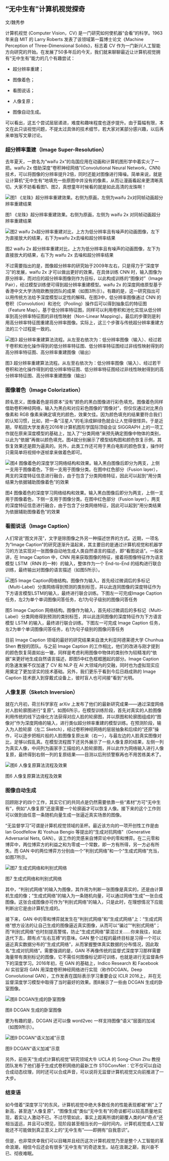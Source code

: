 ## “无中生有”计算机视觉探奇

文/魏秀参

计算机视觉 (Computer Vision，CV) 是一门研究如何使机器“会看”的科学。1963年来自 MIT 的 Larry Roberts 发表了该领域第一篇博士论文《Machine Perception of Three-Dimensional Solids》，标志着 CV 作为一门新兴人工智能方向研究的开始。在发展了50多年后的今天，我们就来聊聊最近让计算机视觉拥有“无中生有”能力的几个有趣尝试：

- 超分辨率重建；

- 图像着色；

- 看图说话；

- 人像复原；

- 图像自动生成。

可以看出，这五个尝试层层递进，难度和趣味程度也逐步提升。由于篇幅有限，本文在此只谈视觉问题，不提太过具体的技术细节，若大家对某部分感兴趣，以后再来单独写文章讨论。

### 超分辨率重建（Image Super-Resolution）

去年夏天，一款名为“waifu 2x”的岛国应用在动画和计算机图形学中着实火了一把。waifu 2x 借助深度“卷积神经网络”(Convolutional Neural Network，CNN)技术，可以将图像的分辨率提升2倍，同时还能对图像进行降噪。简单来说，就是让计算机“无中生有”地填充一些原图中并没有的像素，从而让漫画看起来更清晰真切。大家不妨看看图1、图2，真想童年时候看的就是如此高清的龙珠啊！

<img src="http://ipad-cms.csdn.net/cms/attachment/201607/577b1f6f70e77.png" alt="图1  《龙珠》超分辨率重建效果。右侧为原画，左侧为waifu 2x对同帧动画超分辨率重建结果" title="图1  《龙珠》超分辨率重建效果。右侧为原画，左侧为waifu 2x对同帧动画超分辨率重建结果" />

图1  《龙珠》超分辨率重建效果。右侧为原画，左侧为 waifu 2x 对同帧动画超分辨率重建结果

<img src="http://ipad-cms.csdn.net/cms/attachment/201607/577b1f97ca163.png" alt="图2  waifu 2x超分辨率重建对比，上方为低分辨率且有噪声的动画图像，左下为直接放大的结果，右下为waifu 2x去噪和超分辨率结果" title="图2  waifu 2x超分辨率重建对比，上方为低分辨率且有噪声的动画图像，左下为直接放大的结果，右下为waifu 2x去噪和超分辨率结果" />

图2  waifu 2x 超分辨率重建对比，上方为低分辨率且有噪声的动画图像，左下为直接放大的结果，右下为 waifu 2x 去噪和超分辨率结果

不过需要指出的是，图像超分辨率的研究始于2009年左右，只是得力于“深度学习”的发展，waifu 2x 才可以做出更好的效果。在具体训练 CNN 时，输入图像为原分辨率，而对应的超分辨率图像则作为目标，以此构成训练的“图像对”（Image Pair），经过模型训练便可得到超分辨率重建模型。waifu 2x 的深度网络原型基于香港中文大学汤晓欧教授团队的成果（如图3所示）。有趣的是，这一研究指出可以用传统方法给予深度模型以定性的解释。在图3中，低分辨率图像通过 CNN 的卷积（Convolution）和池化（Pooling）操作后可以得到抽象后的特征图 （Feature Map）。基于低分辨率特征图，同样可以利用卷积和池化实现从低分辨率到高分辨率特征图的非线性映射（Non-Linear Mapping）。最后的步骤则是利用高分辨率特征图重建高分辨率图像。实际上，这三个步骤与传统超分辨率重建方法的三个过程是一致的。

<img src="http://ipad-cms.csdn.net/cms/attachment/201607/577b1fee8d4fe.png" alt="图3  超分辨率重建算法流程。从左至右依次为：低分辨率图像（输入）、经过若干卷积和池化操作得到的低分辨率特征图、低分辨率特征图经过非线性映射得到的高分辨率特征图、高分辨率重建图像（输出）" title="图3  超分辨率重建算法流程。从左至右依次为：低分辨率图像（输入）、经过若干卷积和池化操作得到的低分辨率特征图、低分辨率特征图经过非线性映射得到的高分辨率特征图、高分辨率重建图像（输出）" />

图3  超分辨率重建算法流程。从左至右依次为：低分辨率图像（输入）、经过若干卷积和池化操作得到的低分辨率特征图、低分辨率特征图经过非线性映射得到的高分辨率特征图、高分辨率重建图像（输出）

### 图像着色（Image Colorization）

顾名思义，图像着色是将原本“没有”颜色的黑白图像进行彩色填充。图像着色同样借助卷积神经网络，输入为黑白和对应彩色图像的“图像对”，但仅仅通过对比黑白像素和 RGB 像素来确定填充的颜色，效果欠佳。因为颜色填充的结果要符合我们的认知习惯，比如，把一条“汪星人”的毛涂成鲜绿色就会让人觉得很怪异。于是近期，早稻田大学发表在2016年计算机图形学国际顶级会议 SIGGRAPH 上的一项工作就在原来深度模型的基础上，加入了“分类网络”来预先确定图像中物体的类别，以此为“依据”再做以颜色填充。图4就分别展示了模型结构图和颜色恢复示例，其恢复效果还是颇为逼真的。另外，此类工作还可用于黑白电影的颜色恢复，操作时只需简单将视频中逐帧拿来做着色即可。

<img src="http://ipad-cms.csdn.net/cms/attachment/201607/577b20418e8ce.jpg" alt="图4  图像着色的深度学习网络结构和效果。输入黑白图像后即分为两支，上侧一支用于图像着色，下侧一支用于图像分类。在图中红色部分（Fusion layer），两支的深度特征信息进行融合，由于包含了分类网络特征，因此可以起到“用分类结果为依据辅助图像着色”的效果" title="图4  图像着色的深度学习网络结构和效果。输入黑白图像后即分为两支，上侧一支用于图像着色，下侧一支用于图像分类。在图中红色部分（Fusion layer），两支的深度特征信息进行融合，由于包含了分类网络特征，因此可以起到“用分类结果为依据辅助图像着色”的效果" />

图4  图像着色的深度学习网络结构和效果。输入黑白图像后即分为两支，上侧一支用于图像着色，下侧一支用于图像分类。在图中红色部分（Fusion layer），两支的深度特征信息进行融合，由于包含了分类网络特征，因此可以起到“用分类结果为依据辅助图像着色”的效果

### 看图说话（Image Caption）

人们常说“图文并茂”，文字是除图像之外另一种描述世界的方式。近期，一项名为“Image Caption”的研究逐渐升温起来，其主要目的是通过计算机视觉和机器学习的方法实现对一张图像自动地生成人类自然语言的描述，即“看图说话”。一般来讲，在 Image Caption 中，CNN 用来获取图像的特征，接着将图像特征作为语言模型 LSTM（RNN 的一种）的输入，整体作为一个 End-to-End 的结构进行联合训练，最终输出对图像的语言描述（如图5所示）。

<img src="http://ipad-cms.csdn.net/cms/attachment/201607/577b209637b25.png" alt=" 图5  Image Caption网络结构。图像作为输入，首先经过微调后的多标记（Multi-Label）分类网络得到预测的类别标签，并以此连同图像的深度特征作为下方语言模型LSTM的输入，最终进行联合训练。下图左一可完成Image Caption任务，左2为单个单词图像问答任务，右1为句子级别的图像问答任务" title=" 图5  Image Caption网络结构。图像作为输入，首先经过微调后的多标记（Multi-Label）分类网络得到预测的类别标签，并以此连同图像的深度特征作为下方语言模型LSTM的输入，最终进行联合训练。下图左一可完成Image Caption任务，左2为单个单词图像问答任务，右1为句子级别的图像问答任务" />

图5  Image Caption 网络结构。图像作为输入，首先经过微调后的多标记（Multi-Label）分类网络得到预测的类别标签，并以此连同图像的深度特征作为下方语言模型 LSTM 的输入，最终进行联合训练。下图左一可完成 Image Caption 任务，左2为单个单词图像问答任务，右1为句子级别的图像问答任务

目前 Image Caption 领域的最好的研究结果来自澳大利亚阿德莱德大学 Chunhua Shen 教授的团队。与之前 Image Caption 的工作相比，他们的改进与刚才提到的颜色恢复简直如出一辙，同样是考虑利用图像中物体的类别作为较精准的“依据”来更好地生成自然语言描述，即图5中红色框框圈起的部分。Image Caption 的急速发展不仅加速了 CV 和 NLP 在 AI 大领域内的交融，同时也为虚拟现实应用奠定了更加坚实的技术基础。另外，我们更乐于看到今后日趋成熟的 Image Caption 技术嵌入到穿戴式设备上，彼时盲人也可间接“看到”光明。

### 人像复原（Sketch Inversion）

就在六月初，荷兰科学家在 arXiv 上发布了他们的最新研究成果——通过深度网络对人脸轮廓图进行“复原”。如图6所示，在模型训练阶段，首先对真实的人脸图像利用传统的线下边缘化方法获得对应人脸的轮廓图，并以原图和轮廓图组成的“图像对”作为深度网络的输入，进行类似超分辨率重建的模型训练。在预测阶段，输入为人脸轮廓（左二 Sketch），经过卷积神经网络的层层抽象和后续的“还原”操作，可以逐步把相片般的人脸图像复原出来（右一），与最左边的人脸真实图像对比，足够以假乱真。在模型流程图下还另外展示了一些人像复原的结果，左侧一列为真实人像，中间列为画家手工描绘的人脸轮廓图，并以此作为网络输入进行人像复原，最终得到右侧一列的复原结果——目测以后刑侦警察再也不用苦练美术了。

<img src="http://ipad-cms.csdn.net/cms/attachment/201607/577b211fdb244.png" alt="图6  人像复原算法流程及效果" title="图6  人像复原算法流程及效果" />

图6 人像复原算法流程及效果

### 图像自动生成

回顾刚才的四个工作，其实它们的共同点是仍然需要依靠一些“素材”方可“无中生有”，例如“人像复原”还是需要一个轮廓画才可以恢复人像。接下来的这个工作则可以做到由任意一条随机向量生成一张逼近真实场景的图像。

“无监督学习”可谓是计算机视觉领域的圣杯。最近该方向的一项开创性工作是由 Ian Goodfellow 和 Yoshua Bengio 等提出的“生成对抗网络”（Generative Adversarial Nets, GAN）。该工作的灵感来自博弈论中的零和博弈。在二元零和博弈中，两位博弈方的利益之和为零或一个常数，即一方有所得，另一方必有所失。而 GAN 中的两位博弈方分别由一个“判别式网络”和一个“生成式网络”充当，如图7所示。

<img src="http://ipad-cms.csdn.net/cms/attachment/201607/577b2161cb7fd.png" alt="图7  生成式网络和判别式网络" title="图7  生成式网络和判别式网络" />

图7  生成式网络和判别式网络

其中，“判别式网络”的输入为图像，其作用为判断一张图像是真实的，还是由计算机生成的像；“生成式网络”的输入为一条随机向量，可以通过网络“生成”一张合成图像。这张合成图像亦可作为“判别式网络”的输入，只是此时，在理想情况下应能判断出它是由计算机生成的。

接下来，GAN 中的零和博弈就发生在“判别式网络”和“生成式网络”上：“生成式网络”想方设法的让自己生成的图像逼近真实图像，从而可以“骗过”“判别式网络”；而“判别式网络”也时刻提高警惕，防止“生成式网络”蒙混过关……你来我往，如此迭代下去，颇有点“左右互搏”的意味。GAN 整个过程的最终目标是习得一个可以逼近真实数据分布的“生成式网络”，从而掌握整体真实数据的分布情况，因此取名“生成对抗网络”。需要强调的是，GAN 不再像传统的监督式深度学习那样需要海量带有类别标记的图像，它不需任何图像标记即可训练，也就是进行无监督条件下的深度学习。2016年初，在 GAN 的基础上，Indico Research 和 Facebook AI 实验室将 GAN 用深度卷积神经网络进行实现（称作DCGAN，Deep Convolutional GAN），工作发表在国际表示学习重要会议 ICLR 2016上，并在无监督深度学习模型中取得了当时最好的效果。图8展示了一些由 DCGAN 生成的卧室图像。

<img src="http://ipad-cms.csdn.net/cms/attachment/201607/577b21a5d18ea.png" alt="图8  DCGAN生成的卧室图像" title="图8  DCGAN生成的卧室图像" />

图8  DCGAN 生成的卧室图像

更为有趣的是，DCGAN 还可以像 word2vec 一样支持图像“语义”层面的加减（如图9所示）。

<img src="http://ipad-cms.csdn.net/cms/attachment/201607/577b21d9bf1b2.png" alt="图9  DCGAN“语义加减”示意" title="图9  DCGAN“语义加减”示意" />

图9  DCGAN“语义加减”示意

另外，前些天“生成式计算机视觉”研究领域大牛 UCLA 的 Song-Chun Zhu 教授团队发布了他们基于生成式卷积网络的最新工作 STGConvNet：它不仅可以自动合成动态纹理，同时还可以合成声音，可以说将无监督计算机视觉又向前推进了一大步。

### 结束语

如今借着“深度学习”的东风，计算机视觉中绝大多数任务的性能表现都被“刷”上了新高，甚至连“人像复原”，“图像生成”类似“无中生有”的奇谈都可以较高质量地实现，着实让人激动不已。不过尽管如此，事实上距离所谓的颠覆人类的AI“奇点”还相当遥远，并且可以预见，现阶段甚至相当长的一段时间内，计算机视觉或人工智能还不可能做到真正意义上的“无中生有”——即拥有“自我意识”。

但是，也非常庆幸我们可以目睹并且经历这次计算机视觉乃至是整个人工智能的革命浪潮，相信今后还会有很多“无中生有”的奇迹发生。站在浪潮之巅，我兴奋不已、彻夜难眠。